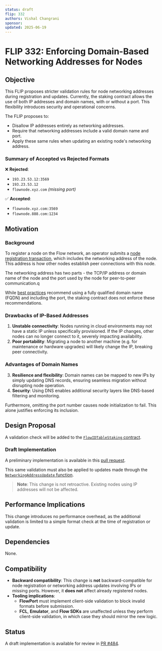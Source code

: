```yaml
---
status: draft 
flip: 332
authors: Vishal Changrani
sponsor:
updated: 2025-06-19
---
```

# FLIP 332: Enforcing Domain-Based Networking Addresses for Nodes

## Objective

This FLIP proposes stricter validation rules for node networking addresses during registration and updates. Currently, the staking contract allows the use of both IP addresses and domain names, with or without a port. This flexibility introduces security and operational concerns.

The FLIP proposes to:
- Disallow IP addresses entirely as networking addresses.
- Require that networking addresses include a valid domain name and port.
- Apply these same rules when updating an existing node's networking address.

### Summary of Accepted vs Rejected Formats

❌ **Rejected**:
- `193.23.53.12:3569`
- `193.23.53.12`
- `flownode.xyz.com` _(missing port)_

✅ **Accepted**:
- `flownode.xyz.com:3569`
- `flownode.888.com:1234`

## Motivation
### Background

To register a node on the Flow network, an operator submits a [node registration transaction](https://developers.flow.com/networks/staking/staking-collection#register-stakers), which includes the networking address of the node. This address is how other nodes establish peer connections with this node.

The networking address has two parts - the TCP/IP address or domain name of the node and the port used by the node for peer-to-peer communication.q

While [best practices](https://developers.flow.com/networks/node-ops/node-operation/node-bootstrap#generate-your-node-keys) recommend using a fully qualified domain name (FQDN) and including the port, the staking contract does not enforce these recommendations.

### Drawbacks of IP-Based Addresses

1. **Unstable connectivity**: Nodes running in cloud environments may not have a static IP unless specifically provisioned. If the IP changes, other nodes can no longer connect to it, severely impacting availability.
2. **Poor portability**: Migrating a node to another machine (e.g. for maintenance or hardware upgrades) will likely change the IP, breaking peer connectivity.

### Advantages of Domain Names

3. **Resilience and flexibility**: Domain names can be mapped to new IPs by simply updating DNS records, ensuring seamless migration without disrupting node operation.
4. **Security**: Using DNS enables additional security layers like DNS-based filtering and monitoring.

Furthermore, omitting the port number causes node initialization to fail. This alone justifies enforcing its inclusion.

## Design Proposal

A validation check will be added to the [`FlowIDTableStaking` contract](https://github.com/onflow/flow-core-contracts/blob/master/contracts/FlowIDTableStaking.cdc).

### Draft Implementation

A preliminary implementation is available in this [pull request](https://github.com/onflow/flow-core-contracts/pull/484/files#diff-65336be374bb3fc9ad7b822243e065a389d73e758c7c16223e52fc3181cea59bR170).

This same validation must also be applied to updates made through the [`NetworkingAddressUpdate` function](https://github.com/onflow/flow-core-contracts/blob/master/contracts/FlowIDTableStaking.cdc#L53).

> **Note**: This change is not retroactive. Existing nodes using IP addresses will not be affected.

## Performance Implications

This change introduces no performance overhead, as the additional validation is limited to a simple format check at the time of registration or update.

## Dependencies

None.

## Compatibility

- **Backward compatibility**: This change is **not** backward-compatible for node registration or networking address updates involving IPs or missing ports. However, it **does not** affect already registered nodes.
- **Tooling implications**:
  - **FlowPort** must implement client-side validation to block invalid formats before submission.
  - **FCL**, **Emulator**, and **Flow SDKs** are unaffected unless they perform client-side validation, in which case they should mirror the new logic.

## Status

A draft implementation is available for review in [PR #484](https://github.com/onflow/flow-core-contracts/pull/484).
